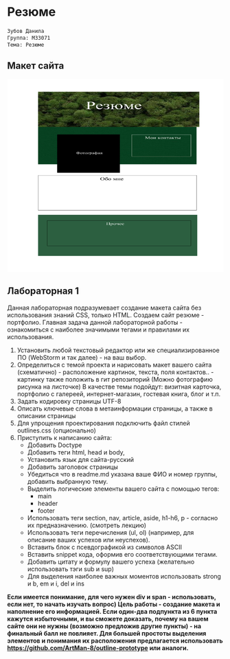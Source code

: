 # Резюме
    Зубов Данила
    Группа: M33071
    Тема: Резюме 
## Макет сайта
<img class="photo" src="layout.png" width="800" height="450" alt="photo"/>

## Лабораторная 1
Данная лабораторная подразумевает создание макета сайта без использования знаний CSS, только HTML. Создаем сайт резюме - портфолио. Главная задача данной лабораторной работы - ознакомиться с наиболее значимыми тегами и правилами их использования.
1. Установить любой текстовый редактор или же специализированное ПО (WebStorm и так далее) - на ваш выбор.
2. Определиться с темой проекта и нарисовать макет вашего сайта (схематично) - расположение картинок, текста, поля контактов.. - картинку также положить в гит репозиторий (Можно фотографию рисунка на листочке)
   В качестве темы подойдут: визитная карточка, портфолио с галереей, интернет-магазин, гостевая книга, блог и т.п.
3. Задать кодировку страницы  UTF-8
4. Описать ключевые слова в метаинформации страницы, а также в описании страницы
5. Для упрощения проектирования подключить файл стилей outlines.css (опционально)
6. Приступить к написанию сайта:
    - Добавить Doctype
    - Добавить теги html, head и body,
    - Установить язык для сайта-русский
    - Добавить заголовок страницы
    - Убедиться что в readme.md указана ваше ФИО и номер группы, добавить выбранную тему.
    - Выделить логические элементы вашего сайта с помощью  тегов:
        * main
        * header
        * footer
    - Использовать теги section, nav, article, aside, h1-h6, p - согласно их предназначению. (смотреть лекцию)
    - Использовать теги перечисления (ul, ol) (например, для описание ваших успехов или неуспехов).
    - Вставить блок с псевдографикой из символов ASCII
    - Вставить snippet кода, оформив его соответствующими тегами.
    - Добавить цитату и формулу вашего успеха (желательно использовать тэги sub и sup)
    - Для выделения наиболее важных моментов использовать strong и b, em и i, del и ins

__Если имеется понимание, для чего нужен div и span - использовать, если нет, то начать изучать вопрос)
Цель работы - создание макета и наполнение его информацией. Если один-два подпункта из 6 пункта кажутся избыточными, и вы сможете доказать, почему на вашем сайте они не нужны (возможно предложив другие пункты) - на финальный балл не повлияет.
Для большей простоты выделения элементов и понимания их расположения предлагается использовать https://github.com/ArtMan-8/outline-prototype или аналоги.__
